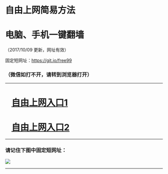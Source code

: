 ﻿# 自由上网简易方法

# 电脑、手机一键翻墙

（2017/10/09 更新，网址有效）

固定短网址：https://git.io/free99

### （微信如打不开，请转到浏览器打开）


***





# &nbsp;&nbsp; <a href="http://ft209901967.fwq-tz-1001.info/fwqtz01.html?t=10090016698 " target="_blank">自由上网入口1</a>
# &nbsp;&nbsp; <a href="http://ft2402210690.fwq-tz-1002.info/fwqtz02.html?t=10090014848 " target="_blank">自由上网入口2</a>
***

### 请记住下图中固定短网址：

<img src="https://s3-us-west-2.amazonaws.com/fwq-1001/yjfq-20170905okok.png" /> 


***

